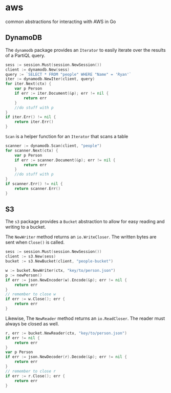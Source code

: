 # aws
common abstractions for interacting with AWS in Go
## DynamoDB
The `dynamodb` package provides an `Iterator` to easily iterate over the results of a PartiQL query.
```go
sess := session.Must(session.NewSession())
client := dynamodb.New(sess)
query := `SELECT * FROM "people" WHERE "Name" = 'Ryan'`
iter := dynamodb.NewIter(client, query)
for iter.Next(ctx) {
	var p Person
	if err := iter.Document(&p); err != nil {
        return err
    }
    //do stuff with p
}
if iter.Err() != nil {
	return iter.Err()
}
```
`Scan` is a helper function for an `Iterator` that scans a table
```go
scanner := dynamodb.Scan(client, "people")
for scanner.Next(ctx) {
	var p Person
	if err := scanner.Document(&p); err != nil {
        return err
    }
    //do stuff with p
}
if scanner.Err() != nil {
	return scanner.Err()
}
```
## S3
The `s3` package provides a `Bucket` abstraction to allow for easy reading and writing to a bucket.

The `NewWriter` method returns an `io.WriteCloser`. The written bytes are sent when `Close()` is called.
```go
sess := session.Must(session.NewSession())
client := s3.New(sess)
bucket := s3.NewBucket(client, "people-bucket")

w := bucket.NewWriter(ctx, "key/to/person.json")
p := newPerson()
if err := json.NewEncoder(w).Encode(&p); err != nil {
    return err
}
// remember to close w
if err := w.Close(); err {
    return err
}
```
Likewise, The `NewReader` method returns an `io.ReadCloser`. The reader must always be closed as well.
```go
r, err := bucket.NewReader(ctx, "key/to/person.json")
if err != nil {
	return err
}
var p Person
if err := json.NewDecoder(r).Decode(&p); err != nil {
	return err
}
// remember to close r
if err := r.Close(); err {
	return err
}
```
